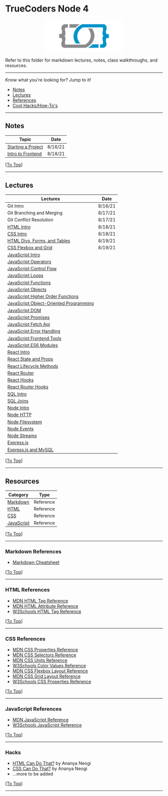 # TrueCoders Node 4

<p align="center">
<a href="https://truecoders.io">
<img src="assets/TCLogoOnly.png" width="250" />
</a>
</p>

Refer to this folder for markdown lectures, notes, class walkthroughs, and resources.

---

Know what you're looking for? Jump to it!

- [Notes](#notes)
- [Lectures](#lectures)
- [References](#references)
- [Cool Hacks/How-To's](#hacks)

---

## Notes

| Topic                                               | Date    |
| --------------------------------------------------- | ------- |
| [Starting a Project](./notes/STARTING-A-PROJECT.md) | 8/16/21 |
| [Intro to Frontend](./notes/INTRO-TO-FRONTEND.md)   | 8/18/21 |

[[To Top](#truecoders-node-4)]

---

## Lectures

| Lectures                                                                                        | Date    |
| ----------------------------------------------------------------------------------------------- | ------- |
| Git Intro                                                                                       | 8/16/21 |
| Git Branching and Merging                                                                       | 8/17/21 |
| Git Conflict Resolution                                                                         | 8/17/21 |
| [HTML Intro](./lectures/html/html-intro.md)                                                     | 8/18/21 |
| [CSS Intro](./lectures/css/css-intro.md)                                                        | 8/18/21 |
| [HTML Divs, Forms, and Tables](./lectures/html/html-divs-forms-and-tables.md)                   | 8/19/21 |
| [CSS Flexbox and Grid](./lectures/css/css-flexbox-and-grid.md)                                  | 8/19/21 |
| [JavaScript Intro](./lectures/javascript/javascript-introduction.md)                            |         |
| [JavaScript Operators](./lectures/javascript/javascript-operators.md)                           |         |
| [JavaScript Control Flow](./lectures/javascript/javascript-selection-statements.md)             |         |
| [JavaScript Loops](./lectures/javascript/javascript-loops.md)                                   |         |
| [JavaScript Functions](./lectures/javascript/javascript-functions.md)                           |         |
| [JavaScript Objects](./lectures/javascript/javascript-objects.md)                               |         |
| [JavaScript Higher Order Functions](./lectures/javascript/javascript-higher-order-functions.md) |         |
| [JavaScript Object-Oriented Programming](./lectures/javascript/javascript-oop.md)               |         |
| [JavaScript DOM](./lectures/javascript/javascript-dom.md)                                       |         |
| [JavaScript Promises](./lectures/javascript/javascript-promises.md)                             |         |
| [JavaScript Fetch Api](./lectures/javascript/javascript-apis.md)                                |         |
| [JavaScript Error Handling](./lectures/javascript/javascript-error-handling.md)                 |         |
| [JavaScript Frontend Tools](./lectures/javascript/javascript-npm-yarn-webpack.md)               |         |
| [JavaScript ES6 Modules](./lectures/javascript/javascript-es6-modules.md)                       |         |
| [React Intro](./lectures/react/react-intro.md)                                                  |         |
| [React State and Props](./lectures/react/react-state-props.md)                                  |         |
| [React Lifecycle Methods](./lectures/react/lifecycle-methods.md)                                |         |
| [React Router](./lectures/react/react-router.md)                                                |         |
| [React Hooks](./lectures/react/react-hooks.md)                                                  |         |
| [React Router Hooks](./lectures/react/react-router-hooks.md)                                    |         |
| [SQL Intro](./lectures/sql/sql-intro.md)                                                        |         |
| [SQL Joins](./lectures/sql/sql-joins.md)                                                        |         |
| [Node Intro](./lectures/node/node-intro.md)                                                     |         |
| [Node HTTP](./lectures/node/modules.md)                                                         |         |
| [Node Filesystem](./lectures/node/fs.md)                                                        |         |
| [Node Events](./lectures/node/events.md)                                                        |         |
| [Node Streams](./lectures/node/streams.md)                                                      |         |
| [Express.js](./lectures/node/express.md)                                                        |         |
| [Express.js and MySQL](./lectures/node/express_mysql.md)                                        |         |

[[To Top](#truecoders-node-4)]

---

## Resources

| Category                             | Type      |
| ------------------------------------ | --------- |
| [Markdown](#markdown-references)     | Reference |
| [HTML](#html-references)             | Reference |
| [CSS](#css-references)               | Reference |
| [JavaScript](#javascript-references) | Reference |

[[To Top](#truecoders-node-4)]

---

### Markdown References

- [Markdown Cheatsheet](https://www.markdownguide.org/cheat-sheet)

[[To Top](#truecoders-node-4)]

---

### HTML References

- [MDN HTML Tag Reference](https://developer.mozilla.org/en-US/docs/Web/HTML/Element)
- [MDN HTML Attribute Reference](https://developer.mozilla.org/en-US/docs/Web/HTML/Attributes)
- [W3Schools HTML Tag Reference](https://www.w3schools.com/tags/default.asp)

[[To Top](#truecoders-node-4)]

---

### CSS References

- [MDN CSS Properties Reference](https://developer.mozilla.org/en-US/docs/Web/CSS/Reference)
- [MDN CSS Selectors Reference](https://developer.mozilla.org/en-US/docs/Web/CSS/CSS_Selectors)
- [MDN CSS Units Reference](https://developer.mozilla.org/en-US/docs/Web/CSS/CSS_Values_and_Units#distance_units)
- [W3Schools Color Values Reference](https://www.w3schools.com/cssref/css_colors_legal.asp)
- [MDN CSS Flexbox Layout Reference](https://developer.mozilla.org/en-US/docs/Web/CSS/CSS_Flexible_Box_Layout)
- [MDN CSS Grid Layout Reference](https://developer.mozilla.org/en-US/docs/Web/CSS/CSS_Grid_Layout)
- [W3Schools CSS Properties Reference](https://www.w3schools.com/cssref/default.asp)

[[To Top](#truecoders-node-4)]

---

### JavaScript References

- [MDN JavaScript Reference](https://developer.mozilla.org/en-US/docs/Web/JavaScript/Reference)
- [W3Schools JavaScript Reference](https://www.w3schools.com/jsref/default.asp)

[[To Top](#truecoders-node-4)]

---

### Hacks

- [HTML Can Do That?](https://dev.to/ananyaneogi/html-can-do-that-c0n) by Ananya Neogi
- [CSS Can Do That?](https://dev.to/ananyaneogi/css-can-do-that-18g7) by Ananya Neogi
- ...more to be added

[[To Top](#truecoders-node-4)]

---
